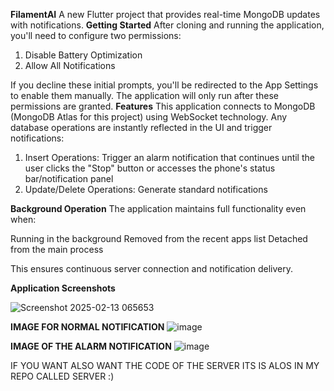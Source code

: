 **FilamentAI**
A new Flutter project that provides real-time MongoDB updates with notifications.
**Getting Started**
After cloning and running the application, you'll need to configure two permissions:

1. Disable Battery Optimization
2. Allow All Notifications

If you decline these initial prompts, you'll be redirected to the App Settings to enable them manually. The application will only run after these permissions are granted.
**Features**
This application connects to MongoDB (MongoDB Atlas for this project) using WebSocket technology. Any database operations are instantly reflected in the UI and trigger notifications:

1. Insert Operations: Trigger an alarm notification that continues until the user clicks the "Stop" button or accesses the phone's status bar/notification panel
2. Update/Delete Operations: Generate standard notifications

**Background Operation**
The application maintains full functionality even when:

Running in the background
Removed from the recent apps list
Detached from the main process

This ensures continuous server connection and notification delivery.


**Application Screenshots**


![Screenshot 2025-02-13 065653](https://github.com/user-attachments/assets/a73a0fb1-011b-41e9-83c0-4d472378534c)


**IMAGE FOR NORMAL NOTIFICATION**
![image](https://github.com/user-attachments/assets/50169aff-3c6d-4a8d-b313-5a58da561b17)


**IMAGE OF THE ALARM NOTIFICATION**
![image](https://github.com/user-attachments/assets/b7eb1719-de8b-49bf-af40-fdfa7736606e)

IF YOU WANT ALSO WANT THE CODE OF THE SERVER ITS IS ALOS IN MY REPO CALLED SERVER :)


